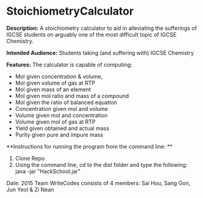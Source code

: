 # StoichiometryCalculator

**Description:** A stoichiometry calculator to aid in alleviating the sufferings of IGCSE students on arguably one of the most difficult topic of IGCSE Chemistry. 

**Intended Audience:** Students taking (and suffering with) IGCSE Chemistry 



**Features:** The calculator is capable of computing: 
- Mol given concentration & volume, 
- Mol given volume of gas at RTP
- Mol given mass of an element
- Mol given mol ratio and mass of a compound
- Mol given the ratio of balanced equation
- Concentration given mol and volume
- Volume given mol and concentration
- Volume given mol of gas at RTP
- Yield given obtained and actual mass
- Purity given pure and impure mass

**Instructions for running the program from the command line: **
1. Clone Repo
2. Using the command line, cd to the dist folder and type the following: java -jar "HackSchool.jar"

Date: 2015
Team WriteCodes consists of 4 members: Sai Hou, Sang Gon, Jun Yeol & Zi Nean
